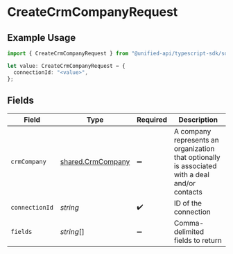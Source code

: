 # CreateCrmCompanyRequest

## Example Usage

```typescript
import { CreateCrmCompanyRequest } from "@unified-api/typescript-sdk/sdk/models/operations";

let value: CreateCrmCompanyRequest = {
  connectionId: "<value>",
};
```

## Fields

| Field                                                                                          | Type                                                                                           | Required                                                                                       | Description                                                                                    |
| ---------------------------------------------------------------------------------------------- | ---------------------------------------------------------------------------------------------- | ---------------------------------------------------------------------------------------------- | ---------------------------------------------------------------------------------------------- |
| `crmCompany`                                                                                   | [shared.CrmCompany](../../../sdk/models/shared/crmcompany.md)                                  | :heavy_minus_sign:                                                                             | A company represents an organization that optionally is associated with a deal and/or contacts |
| `connectionId`                                                                                 | *string*                                                                                       | :heavy_check_mark:                                                                             | ID of the connection                                                                           |
| `fields`                                                                                       | *string*[]                                                                                     | :heavy_minus_sign:                                                                             | Comma-delimited fields to return                                                               |
